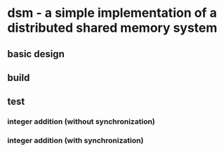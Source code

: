 # dsm - a simple implementation of a distributed shared memory system

## basic design

## build

## test

### integer addition (without synchronization)

### integer addition (with synchronization)